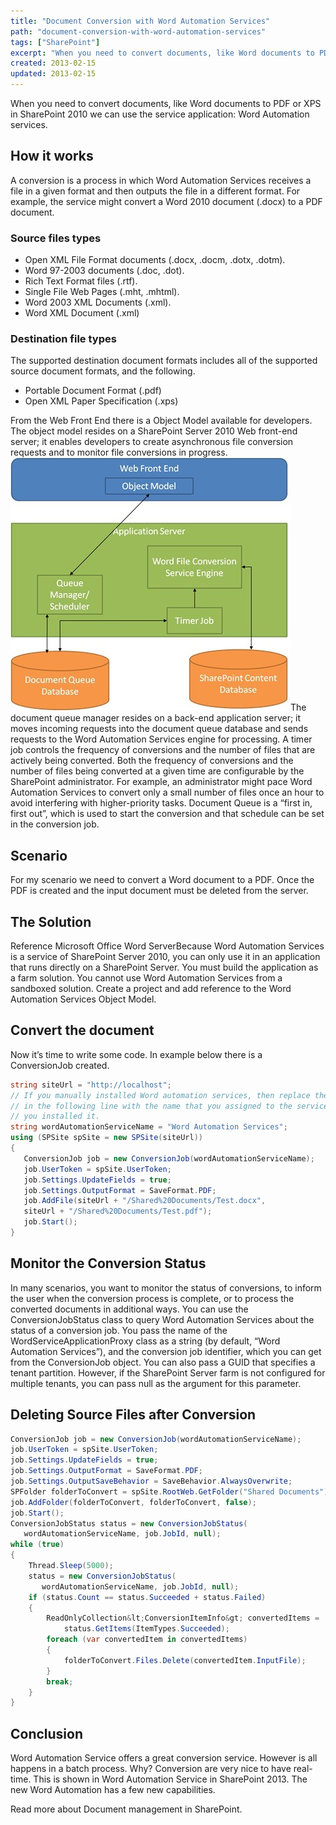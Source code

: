 ```yaml
---
title: "Document Conversion with Word Automation Services"
path: "document-conversion-with-word-automation-services"
tags: ["SharePoint"]
excerpt: "When you need to convert documents, like Word documents to PDF or XPS in SharePoint 2010 we can use the service application: Word Automation services."
created: 2013-02-15
updated: 2013-02-15
---
```


When you need to convert documents, like Word documents to PDF or XPS in SharePoint 2010 we can use the service application: Word Automation services.

## How it works

A conversion is a process in which Word Automation Services receives a file in a given format and then outputs the file in a different format. For example, the service might convert a Word 2010 document (.docx) to a PDF document.

### Source files types

* Open XML File Format documents (.docx, .docm, .dotx, .dotm).
* Word 97-2003 documents (.doc, .dot).
* Rich Text Format files (.rtf).
* Single File Web Pages (.mht, .mhtml).
* Word 2003 XML Documents (.xml).
* Word XML Document (.xml)

### Destination file types

The supported destination document formats includes all of the supported source document formats, and the following.

* Portable Document Format (.pdf)
* Open XML Paper Specification (.xps)

From the Web Front End there is a Object Model available for developers. The object model resides on a SharePoint Server 2010 Web front-end server; it enables developers to create asynchronous file conversion requests and to monitor file conversions in progress. ![Word Automation Service Application Architecture](./WordAutomationArchitecture.jpg)The document queue manager resides on a back-end application server; it moves incoming requests into the document queue database and sends requests to the Word Automation Services engine for processing. A timer job controls the frequency of conversions and the number of files that are actively being converted. Both the frequency of conversions and the number of files being converted at a given time are configurable by the SharePoint administrator. For example, an administrator might pace Word Automation Services to convert only a small number of files once an hour to avoid interfering with higher-priority tasks. Document Queue is a “first in, first out”, which is used to start the conversion and that schedule can be set in the conversion job.

## Scenario

For my scenario we need to convert a Word document to a PDF. Once the PDF is created and the input document must be deleted from the server.

## The Solution

Reference Microsoft Office Word ServerBecause Word Automation Services is a service of SharePoint Server 2010, you can only use it in an application that runs directly on a SharePoint Server. You must build the application as a farm solution. You cannot use Word Automation Services from a sandboxed solution. Create a project and add reference to the Word Automation Services Object Model.

## Convert the document

Now it’s time to write some code. In example below there is a ConversionJob created.

```csharp
string siteUrl = "http://localhost";
// If you manually installed Word automation services, then replace the name
// in the following line with the name that you assigned to the service when
// you installed it.
string wordAutomationServiceName = "Word Automation Services";
using (SPSite spSite = new SPSite(siteUrl))
{
   ConversionJob job = new ConversionJob(wordAutomationServiceName);
   job.UserToken = spSite.UserToken;
   job.Settings.UpdateFields = true;
   job.Settings.OutputFormat = SaveFormat.PDF;
   job.AddFile(siteUrl + "/Shared%20Documents/Test.docx",
   siteUrl + "/Shared%20Documents/Test.pdf");
   job.Start();
}
```

## Monitor the Conversion Status

In many scenarios, you want to monitor the status of conversions, to inform the user when the conversion process is complete, or to process the converted documents in additional ways. You can use the ConversionJobStatus class to query Word Automation Services about the status of a conversion job. You pass the name of the WordServiceApplicationProxy class as a string (by default, “Word Automation Services”), and the conversion job identifier, which you can get from the ConversionJob object. You can also pass a GUID that specifies a tenant partition. However, if the SharePoint Server farm is not configured for multiple tenants, you can pass null as the argument for this parameter.

## Deleting Source Files after Conversion

```csharp
ConversionJob job = new ConversionJob(wordAutomationServiceName);
job.UserToken = spSite.UserToken;
job.Settings.UpdateFields = true;
job.Settings.OutputFormat = SaveFormat.PDF;
job.Settings.OutputSaveBehavior = SaveBehavior.AlwaysOverwrite;
SPFolder folderToConvert = spSite.RootWeb.GetFolder("Shared Documents");
job.AddFolder(folderToConvert, folderToConvert, false);
job.Start();
ConversionJobStatus status = new ConversionJobStatus(
   wordAutomationServiceName, job.JobId, null);
while (true)
{
    Thread.Sleep(5000);
    status = new ConversionJobStatus(
       wordAutomationServiceName, job.JobId, null);
    if (status.Count == status.Succeeded + status.Failed)
    {
        ReadOnlyCollection&lt;ConversionItemInfo&gt; convertedItems =
            status.GetItems(ItemTypes.Succeeded);
        foreach (var convertedItem in convertedItems)
        {
            folderToConvert.Files.Delete(convertedItem.InputFile);
        }
        break;
    }
}
```

## Conclusion

Word Automation Service offers a great conversion service. However is all happens in a batch process. Why? Conversion are very nice to have real-time. This is shown in Word Automation Service in SharePoint 2013. The new Word Automation has a few new capabilities.

Read more about Document management in SharePoint.
